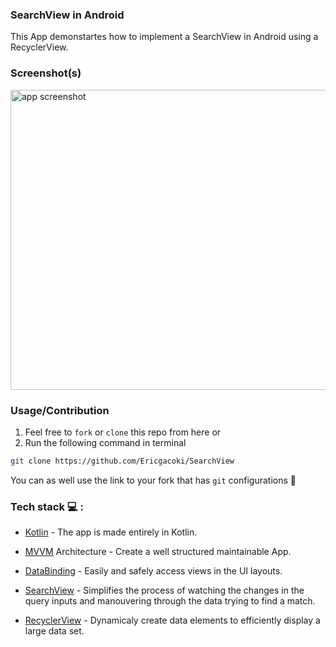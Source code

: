 ### SearchView in Android
This App demonstartes how to implement a SearchView in Android using a RecyclerView.

### Screenshot(s)
<image src="images/results.png" height="480px" width="1080px" title="app screenshot">
</image>

### Usage/Contribution

1. Feel free to `fork` or `clone` this repo from here or
2. Run the following command in terminal
```bash
git clone https://github.com/Ericgacoki/SearchView
```
You can as well use the link to your fork that has `git` configurations :rocket:

### Tech stack :computer: :
- [Kotlin](https://developer.android.com/kotlin) - The app is made entirely in Kotlin.
- [MVVM](https://developer.android.com/jetpack/guide) Architecture - Create a well structured maintainable App.
- [DataBinding](https://developer.android.com/topic/libraries/data-binding) - Easily and safely access views in the UI layouts.

- [SearchView](https://developer.android.com/guide/topics/search) - Simplifies the process of watching the changes in the query inputs and manouvering through the data trying to find a match.
- [RecyclerView](https://developer.android.com/guide/topics/ui/layout/recyclerview) - Dynamicaly create data elements to efficiently display a large data set.
